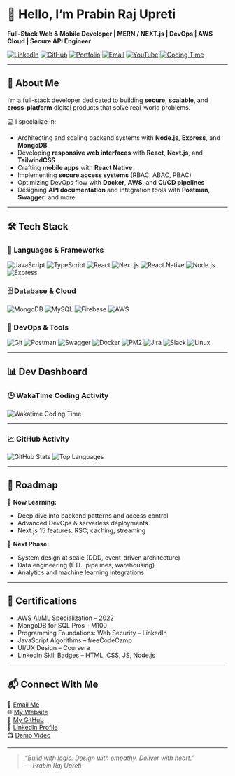 # 👋 Hello, I’m Prabin Raj Upreti

**Full-Stack Web & Mobile Developer | MERN / NEXT.js | DevOps | AWS Cloud | Secure API Engineer**

[![LinkedIn](https://img.shields.io/badge/LinkedIn-blue?style=for-the-badge&logo=linkedin&logoColor=white)](https://linkedin.com/in/prabinrajupreti)
[![GitHub](https://img.shields.io/badge/GitHub-000?style=for-the-badge&logo=github&logoColor=white)](https://github.com/PrabinUpreti)
[![Portfolio](https://img.shields.io/badge/Portfolio-222?style=for-the-badge&logo=firefox-browser&logoColor=white)](https://prabinrajupreti.com.np)
[![Email](https://img.shields.io/badge/Gmail-D14836?style=for-the-badge&logo=gmail&logoColor=white)](mailto:upretirajprabin@gmail.com)
[![YouTube](https://img.shields.io/badge/Demo_Video-FF0000?style=for-the-badge&logo=youtube&logoColor=white)](https://youtu.be/Lgh4POoUa2E)
[![Coding Time](https://wakatime.com/badge/user/0909edbf-7706-45ed-bf9e-d8a2f4a21f28.svg)](https://wakatime.com/@0909edbf-7706-45ed-bf9e-d8a2f4a21f28)


---

## 🧠 About Me

I’m a full-stack developer dedicated to building **secure**, **scalable**, and **cross-platform** digital products that solve real-world problems.

💻 I specialize in:
- Architecting and scaling backend systems with **Node.js**, **Express**, and **MongoDB**
- Developing **responsive web interfaces** with **React**, **Next.js**, and **TailwindCSS**
- Crafting **mobile apps** with **React Native**
- Implementing **secure access systems** (RBAC, ABAC, PBAC)
- Optimizing DevOps flow with **Docker**, **AWS**, and **CI/CD pipelines**
- Designing **API documentation** and integration tools with **Postman**, **Swagger**, and more

---

## 🛠️ Tech Stack

### 🚀 Languages & Frameworks
![JavaScript](https://img.shields.io/badge/JavaScript-F7DF1E?style=flat&logo=javascript&logoColor=black)
![TypeScript](https://img.shields.io/badge/TypeScript-3178C6?style=flat&logo=typescript&logoColor=white)
![React](https://img.shields.io/badge/React-20232A?style=flat&logo=react&logoColor=61DAFB)
![Next.js](https://img.shields.io/badge/Next.js-000?style=flat&logo=nextdotjs&logoColor=white)
![React Native](https://img.shields.io/badge/React_Native-20232A?style=flat&logo=react&logoColor=61DAFB)
![Node.js](https://img.shields.io/badge/Node.js-339933?style=flat&logo=nodedotjs&logoColor=white)
![Express](https://img.shields.io/badge/Express.js-000000?style=flat&logo=express&logoColor=white)

### 🗄️ Database & Cloud
![MongoDB](https://img.shields.io/badge/MongoDB-47A248?style=flat&logo=mongodb&logoColor=white)
![MySQL](https://img.shields.io/badge/MySQL-005E87?style=flat&logo=mysql&logoColor=white)
![Firebase](https://img.shields.io/badge/Firebase-FFCA28?style=flat&logo=firebase&logoColor=black)
![AWS](https://img.shields.io/badge/AWS-232F3E?style=flat&logo=amazonaws&logoColor=white)

### 🧰 DevOps & Tools
![Git](https://img.shields.io/badge/Git-E44C30?style=flat&logo=git&logoColor=white)
![Postman](https://img.shields.io/badge/Postman-FF6C37?style=flat&logo=postman&logoColor=white)
![Swagger](https://img.shields.io/badge/Swagger-85EA2D?style=flat&logo=swagger&logoColor=black)
![Docker](https://img.shields.io/badge/Docker-2496ED?style=flat&logo=docker&logoColor=white)
![PM2](https://img.shields.io/badge/PM2-2B037A?style=flat)
![Jira](https://img.shields.io/badge/Jira-0052CC?style=flat&logo=jira&logoColor=white)
![Slack](https://img.shields.io/badge/Slack-4A154B?style=flat&logo=slack&logoColor=white)
![Linux](https://img.shields.io/badge/Linux-FCC624?style=flat&logo=linux&logoColor=black)

---

## 📊 Dev Dashboard

### 🕒 WakaTime Coding Activity

<!-- Replace these with actual share links from your WakaTime account -->
![Wakatime Coding Time](https://github-readme-stats.vercel.app/api/wakatime?username=prabinrajupreti&layout=compact&hide=other)

---

### 📈 GitHub Activity

![GitHub Stats](https://github-readme-stats.vercel.app/api?username=PrabinUpreti&show_icons=true&theme=tokyonight&count_private=true)
![Top Languages](https://github-readme-stats.vercel.app/api/top-langs/?username=PrabinUpreti&layout=compact&theme=tokyonight)
<!--![GitHub Streak](https://streak-stats.demolab.com/?user=PrabinUpreti&theme=tokyonight) --->

---

## 🧭 Roadmap

🔹 **Now Learning:**
- Deep dive into backend patterns and access control
- Advanced DevOps & serverless deployments
- Next.js 15 features: RSC, caching, streaming

🔮 **Next Phase:**
- System design at scale (DDD, event-driven architecture)
- Data engineering (ETL, pipelines, warehousing)
- Analytics and machine learning integrations

---

## 🧾 Certifications

- AWS AI/ML Specialization – 2022  
- MongoDB for SQL Pros – M100  
- Programming Foundations: Web Security – LinkedIn  
- JavaScript Algorithms – freeCodeCamp  
- UI/UX Design – Coursera  
- LinkedIn Skill Badges – HTML, CSS, JS, Node.js  

---

## 📬 Connect With Me

📧 [Email Me](mailto:upretirajprabin@gmail.com)  
🌐 [My Website](https://prabinrajupreti.com.np)  
🐙 [My GitHub](https://github.com/PrabinUpreti)  
💼 [LinkedIn Profile](https://linkedin.com/in/prabinrajupreti)  
📺 [Demo Video](https://youtu.be/Lgh4POoUa2E)

---

> _“Build with logic. Design with empathy. Deliver with heart.”_  
> — *Prabin Raj Upreti*
